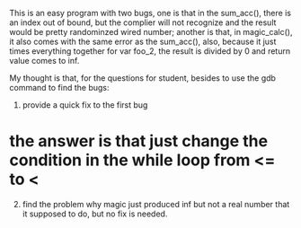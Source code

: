 This is an easy program with two bugs, one is that in the sum_acc(), there is an
index out of bound, but the complier will not recognize and the result would be
pretty randominzed wired number; another is that, in magic_calc(), it also comes
with the same error as the sum_acc(), also, because it just times everything
together for var foo_2, the result is divided by 0 and return value comes to
inf. 

My thought is that, for the questions for student, besides to use the gdb
command to find the bugs:

1. provide a quick fix to the first bug
# the answer is that just change the condition in the while loop from <= to <
2. find the problem why magic just produced inf but not a real number that it
supposed to do, but no fix is needed.

